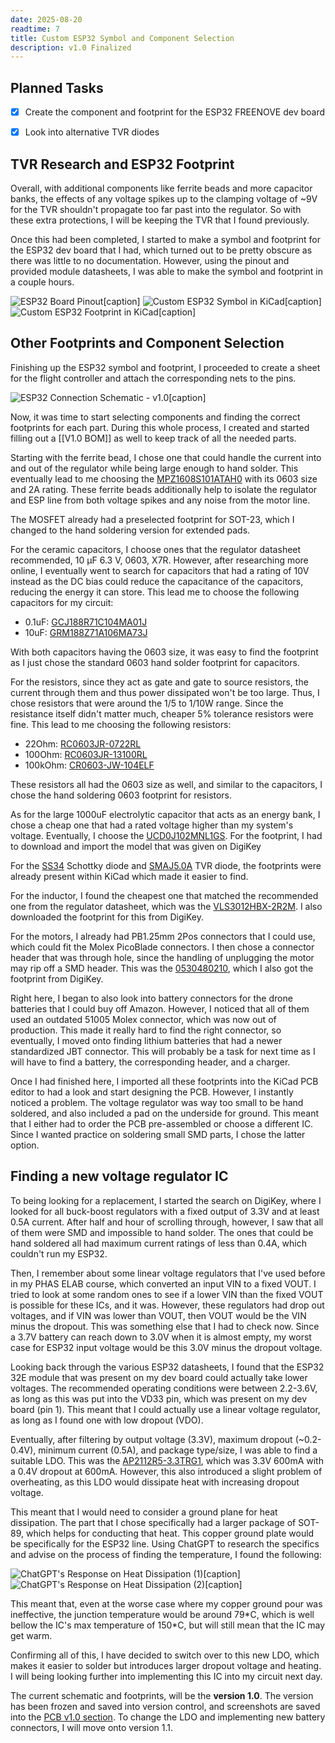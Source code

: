 ```yaml
---
date: 2025-08-20
readtime: 7 
title: Custom ESP32 Symbol and Component Selection
description: v1.0 Finalized
---
```


## Planned Tasks

- [x] Create the component and footprint for the ESP32 FREENOVE dev board
- [x] Look into alternative TVR diodes


## TVR Research and ESP32 Footprint

Overall, with additional components like ferrite beads and more capacitor banks, the effects of any voltage spikes up to the clamping voltage of ~9V for the TVR shouldn't propagate too far past into the regulator. So with these extra protections, I will be keeping the TVR that I found previously.

Once this had been completed, I started to make a symbol and footprint for the ESP32 dev board that I had, which turned out to be pretty obscure as there was little to no documentation. However, using the pinout and provided module datasheets, I was able to make the symbol and footprint in a couple hours.

![ESP32 Board Pinout[caption]](../assets/Freenove_ESP32_WROOM_Board_Pinout.png "ESP32 Board Pinout")
![Custom ESP32 Symbol in KiCad[caption]](../assets/ESP32_Custom_Symbol.png "Custom ESP32 Symbol in KiCad")
![Custom ESP32 Footprint in KiCad[caption]](../assets/ESP32_Custom_Footprint.png "Custom ESP32 Footprint in KiCad")



## Other Footprints and Component Selection

Finishing up the ESP32 symbol and footprint, I proceeded to create a sheet for the flight controller and attach the corresponding nets to the pins. 

![ESP32 Connection Schematic - v1.0[caption]](../assets/v1.0_ESP32_Connection_Schematic.png "ESP32 Connection Schematic - v1.0")

Now, it was time to start selecting components and finding the correct footprints for each part. During this whole process, I created and started filling out a [[V1.0 BOM]] as well to keep track of all the needed parts.

Starting with the ferrite bead, I chose one that could handle the current into and out of the regulator while being large enough to hand solder. This eventually lead to me choosing the [MPZ1608S101ATAH0](https://www.digikey.ca/en/products/detail/tdk-corporation/MPZ1608S101ATAH0/571871) with its 0603 size and 2A rating. These ferrite beads additionally help to isolate the regulator and ESP line from both voltage spikes and any noise from the motor line.

The MOSFET already had a preselected footprint for SOT-23, which I changed to the hand soldering version for extended pads.

For the ceramic capacitors, I choose ones that the regulator datasheet recommended, 10 μF 6.3 V, 0603, X7R. However, after researching more online, I eventually went to search for capacitors that had a rating of 10V instead as the DC bias could reduce the capacitance of the capacitors, reducing the energy it can store. This lead me to choose the following capacitors for my circuit:
- 0.1uF: [GCJ188R71C104MA01J](https://www.digikey.ca/en/products/detail/murata-electronics/gcj188r71c104ma01j/10697171)
- 10uF: [GRM188Z71A106MA73J](https://www.digikey.ca/en/products/detail/murata-electronics/GRM188Z71A106MA73J/17854471?s=N4IgTCBcDaIOICUCyBGAHGgWgdhQQRQAYA2JPbAZgCkQBdAXyA)

With both capacitors having the 0603 size, it was easy to find the footprint as I just chose the standard 0603 hand solder footprint for capacitors.

For the resistors, since they act as gate and gate to source resistors, the current through them and thus power dissipated won't be too large. Thus, I chose resistors that were around the 1/5 to 1/10W range. Since the resistance itself didn't matter much, cheaper 5% tolerance resistors were fine. This lead to me choosing the following resistors:
- 22Ohm: [RC0603JR-0722RL](https://www.digikey.ca/en/products/detail/yageo/RC0603JR-0722RL/726743)
- 100Ohm: [RC0603JR-13100RL](https://www.digikey.ca/en/products/detail/yageo/RC0603JR-13100RL/13694093)
- 100kOhm: [CR0603-JW-104ELF](https://www.digikey.ca/en/products/detail/bourns-inc/CR0603-JW-104ELF/2345098)

These resistors all had the 0603 size as well, and similar to the capacitors, I chose the hand soldering 0603 footprint for resistors. 

As for the large 1000uF electrolytic capacitor that acts as an energy bank, I chose a cheap one that had a rated voltage higher than my system's voltage. Eventually, I choose the [UCD0J102MNL1GS](https://www.digikey.ca/en/products/detail/nichicon/ucd0j102mnl1gs/2549609). For the footprint, I had to download and import the model that was given on DigiKey

For the [SS34](https://www.digikey.ca/en/products/detail/shenzhen-slkormicro-semicon-co-ltd/ss34/21853055) Schottky diode and [SMAJ5.0A](https://www.digikey.ca/en/products/detail/good-ark-semiconductor/smaj5-0a/18649116) TVR diode, the footprints were already present within KiCad which made it easier to find. 

For the inductor, I found the cheapest one that matched the recommended one from the regulator datasheet, which was the [VLS3012HBX-2R2M](https://www.digikey.ca/en/products/detail/tdk-corporation/VLS3012HBX-2R2M/7387441). I also downloaded the footprint for this from DigiKey.

For the motors, I already had PB1.25mm 2Pos connectors that I could use, which could fit the Molex PicoBlade connectors. I then chose a connector header that was through hole, since the handling of unplugging the motor may rip off a SMD header. This was the [0530480210](https://www.digikey.ca/en/products/detail/molex/0530480210/242864), which I also got the footprint from DigiKey.

Right here, I began to also look into battery connectors for the drone batteries that I could buy off Amazon. However, I noticed that all of them used an outdated 51005 Molex connector, which was now out of production. This made it really hard to find the right connector, so eventually, I moved onto finding lithium batteries that had a newer standardized JBT connector. This will probably be a task for next time as I will have to find a battery, the corresponding header, and a charger.

Once I had finished here, I imported all these footprints into the KiCad PCB editor to had a look and start designing the PCB. However, I instantly noticed a problem. The voltage regulator was way too small to be hand soldered, and also included a pad on the underside for ground. This meant that I either had to order the PCB pre-assembled or choose a different IC. Since I wanted practice on soldering small SMD parts, I chose the latter option. 


## Finding a new voltage regulator IC

To being looking for a replacement, I started the search on DigiKey, where I looked for all buck-boost regulators with a fixed output of 3.3V and at least 0.5A current. After half and hour of scrolling through, however, I saw that all of them were SMD and impossible to hand solder. The ones that could be hand soldered all had maximum current ratings of less than 0.4A, which couldn't run my ESP32. 

Then, I remember about some linear voltage regulators that I've used before in my PHAS ELAB course, which converted an input VIN to a fixed VOUT. I tried to look at some random ones to see if a lower VIN than the fixed VOUT is possible for these ICs, and it was. However, these regulators had drop out voltages, and if VIN was lower than VOUT, then VOUT would be the VIN minus the dropout. This was something else that I had to check now. Since a 3.7V battery can reach down to 3.0V when it is almost empty, my worst case for ESP32 input voltage would be this 3.0V minus the dropout voltage.

Looking back through the various ESP32 datasheets, I found that the ESP32 32E module that was present on my dev board could actually take lower voltages. The recommended operating conditions were between 2.2-3.6V, as long as this was put into the VD33 pin, which was present on my dev board (pin 1). This meant that I could actually use a linear voltage regulator, as long as I found one with low dropout (VDO).

Eventually, after filtering by output voltage (3.3V), maximum dropout (~0.2-0.4V), minimum current (0.5A), and package type/size, I was able to find a suitable LDO. This was the [AP2112R5-3.3TRG1](https://www.digikey.ca/en/products/detail/diodes-incorporated/AP2112R5-3-3TRG1/5305557), which was 3.3V 600mA with a 0.4V dropout at 600mA. However, this also introduced a slight problem of overheating, as this LDO would dissipate heat with increasing dropout voltage.

This meant that I would need to consider a ground plane for heat dissipation. The part that I chose specifically had a larger package of SOT-89, which helps for conducting that heat. This copper ground plate would be specifically for the ESP32 line. Using ChatGPT to research the specifics and advise on the process of finding the temperature, I found the following:

![ChatGPT's Response on Heat Dissipation (1)[caption]](../assets/v1.0_ChatGPT_Power_1.png "ChatGPT's Response on Heat Dissipation (1)")
![ChatGPT's Response on Heat Dissipation (2)[caption]](../assets/v1.0_ChatGPT_Power_2.png "ChatGPT's Response on Heat Dissipation (2)")

This meant that, even at the worse case where my copper ground pour was ineffective, the junction temperature would be around 79\*C, which is well bellow the IC's max temperature of 150\*C, but will still mean that the IC may get warm. 

Confirming all of this, I have decided to switch over to this new LDO, which makes it easier to solder but introduces larger dropout voltage and heating. I will being looking further into implementing this IC into my circuit next day.

The current schematic and footprints, will be the **version 1.0**. The version has been frozen and saved into version control, and screenshots are saved into the [PCB v1.0 section](#version_PCB-v1_0). To change the LDO and implementing new battery connectors, I will move onto version 1.1.
